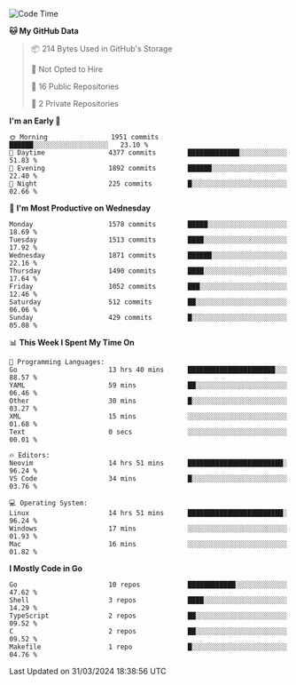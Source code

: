 <!--START_SECTION:waka-->
![Code Time](http://img.shields.io/badge/Code%20Time-467%20hrs%2023%20mins-blue)

**🐱 My GitHub Data** 

> 📦 214 Bytes Used in GitHub's Storage 
 > 
> 🚫 Not Opted to Hire
 > 
> 📜 16 Public Repositories 
 > 
> 🔑 2 Private Repositories 
 > 
**I'm an Early 🐤** 

```text
🌞 Morning                1951 commits        ██████░░░░░░░░░░░░░░░░░░░   23.10 % 
🌆 Daytime                4377 commits        █████████████░░░░░░░░░░░░   51.83 % 
🌃 Evening                1892 commits        ██████░░░░░░░░░░░░░░░░░░░   22.40 % 
🌙 Night                  225 commits         █░░░░░░░░░░░░░░░░░░░░░░░░   02.66 % 
```
📅 **I'm Most Productive on Wednesday** 

```text
Monday                   1578 commits        █████░░░░░░░░░░░░░░░░░░░░   18.69 % 
Tuesday                  1513 commits        ████░░░░░░░░░░░░░░░░░░░░░   17.92 % 
Wednesday                1871 commits        ██████░░░░░░░░░░░░░░░░░░░   22.16 % 
Thursday                 1490 commits        ████░░░░░░░░░░░░░░░░░░░░░   17.64 % 
Friday                   1052 commits        ███░░░░░░░░░░░░░░░░░░░░░░   12.46 % 
Saturday                 512 commits         ██░░░░░░░░░░░░░░░░░░░░░░░   06.06 % 
Sunday                   429 commits         █░░░░░░░░░░░░░░░░░░░░░░░░   05.08 % 
```


📊 **This Week I Spent My Time On** 

```text
💬 Programming Languages: 
Go                       13 hrs 40 mins      ██████████████████████░░░   88.57 % 
YAML                     59 mins             ██░░░░░░░░░░░░░░░░░░░░░░░   06.46 % 
Other                    30 mins             █░░░░░░░░░░░░░░░░░░░░░░░░   03.27 % 
XML                      15 mins             ░░░░░░░░░░░░░░░░░░░░░░░░░   01.68 % 
Text                     0 secs              ░░░░░░░░░░░░░░░░░░░░░░░░░   00.01 % 

🔥 Editors: 
Neovim                   14 hrs 51 mins      ████████████████████████░   96.24 % 
VS Code                  34 mins             █░░░░░░░░░░░░░░░░░░░░░░░░   03.76 % 

💻 Operating System: 
Linux                    14 hrs 51 mins      ████████████████████████░   96.24 % 
Windows                  17 mins             ░░░░░░░░░░░░░░░░░░░░░░░░░   01.93 % 
Mac                      16 mins             ░░░░░░░░░░░░░░░░░░░░░░░░░   01.82 % 
```

**I Mostly Code in Go** 

```text
Go                       10 repos            ████████████░░░░░░░░░░░░░   47.62 % 
Shell                    3 repos             ████░░░░░░░░░░░░░░░░░░░░░   14.29 % 
TypeScript               2 repos             ██░░░░░░░░░░░░░░░░░░░░░░░   09.52 % 
C                        2 repos             ██░░░░░░░░░░░░░░░░░░░░░░░   09.52 % 
Makefile                 1 repo              █░░░░░░░░░░░░░░░░░░░░░░░░   04.76 % 
```




 Last Updated on 31/03/2024 18:38:56 UTC
<!--END_SECTION:waka-->
